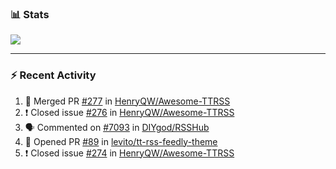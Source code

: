 ### :bar_chart: Stats

<a href="#">
  <img align="center" src="https://github-readme-stats.vercel.app/api?username=henryqw&count_private=true&show_icons=true" />
</a>
<!-- <a href="#">
  <img align="center" src="https://github-readme-stats-git-master.henryqw.vercel.app/api/top-langs/?username=HenryQW&layout=compact" />
</a> -->

---

### :zap: Recent Activity

<!--START_SECTION:activity-->

1. 🎉 Merged PR [#277](https://github.com/HenryQW/Awesome-TTRSS/pull/277) in [HenryQW/Awesome-TTRSS](https://github.com/HenryQW/Awesome-TTRSS)
2. ❗️ Closed issue [#276](https://github.com/HenryQW/Awesome-TTRSS/issues/276) in [HenryQW/Awesome-TTRSS](https://github.com/HenryQW/Awesome-TTRSS)
3. 🗣 Commented on [#7093](https://github.com/DIYgod/RSSHub/issues/7093) in [DIYgod/RSSHub](https://github.com/DIYgod/RSSHub)
4. 💪 Opened PR [#89](https://github.com/levito/tt-rss-feedly-theme/pull/89) in [levito/tt-rss-feedly-theme](https://github.com/levito/tt-rss-feedly-theme)
5. ❗️ Closed issue [#274](https://github.com/HenryQW/Awesome-TTRSS/issues/274) in [HenryQW/Awesome-TTRSS](https://github.com/HenryQW/Awesome-TTRSS)
<!--END_SECTION:activity-->
